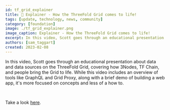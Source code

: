 ```yaml
---
id: tf_grid_explainer
title: 🍿 Explainer - How the ThreeFold Grid comes to life!
tags: [update, technology, news, community]
category: [foundation]
image: ./tf_grid_explainer.png
image_caption: Explainer - How the ThreeFold Grid comes to life!
excerpt: In this video, Scott goes through an educational presentation about data and data sources on the ThreeFold Grid
authors: [sam_taggart]
created: 2023-02-08
---
```


In this video, Scott goes through an educational presentation about data and data sources on the ThreeFold Grid, covering how 3Nodes, TF Chain, and people bring the Grid to life. While this video includes an overview of tools like GraphQL and Grid Proxy, along with a brief demo of building a web app, it's more focused on concepts and less of a how to.

<br/>

Take a look [here](https://youtu.be/m1Yij_iiyH8).